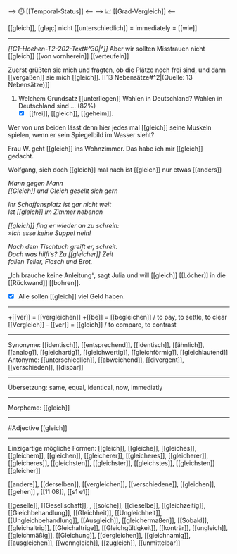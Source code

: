 --> ⏱️ [[Temporal-Status]] <--
--> 📈 [[Grad-Vergleich]] <--

[[gleich]], [ɡlaɪ̯ç]  nicht [[unterschiedlich]]
= immediately = [[wie]]

---
*[[C1-Hoehen-T2-202-Text#^30|^]]* Aber wir sollten Misstrauen nicht [[gleich]] [[von vornherein]] [[verteufeln]]

Zuerst grüßten sie mich und fragten, ob die Plätze noch frei sind, und dann [[vergaßen]] sie mich [[gleich]]. [[13 Nebensätze#^2|(Quelle: 13 Nebensätze)]] 

1. Welchem Grundsatz [[unterliegen]] Wahlen in Deutschland? Wahlen in Deutschland sind … (82%)
	- [x] [[frei]], [[gleich]], [[geheim]].

Wer von uns beiden lässt denn hier jedes mal [[gleich]] seine Muskeln spielen, wenn er sein Spiegelbild im Wasser sieht?

Frau W. geht [[gleich]] ins Wohnzimmer. Das habe ich mir [[gleich]] gedacht.

Wolfgang, sieh doch [[gleich]] mal nach ist [[gleich]] nur etwas [[anders]]

*Mann gegen Mann*  
*[[Gleich]] und Gleich gesellt sich gern*  

*Ihr Schaffensplatz ist gar nicht weit*  
*Ist [[gleich]] im Zimmer nebenan*

*[[gleich]] fing er wieder an zu schrein:*  
*»Ich esse keine Suppe! nein!*  

*Nach dem Tischtuch greift er, schreit.*  
*Doch was hilft’s? Zu [[gleicher]] Zeit*  
*fallen Teller, Flasch und Brot.*  

„Ich brauche keine Anleitung“, sagt Julia und will [[gleich]] [[Löcher]] in die [[Rückwand]] [[bohren]]. 

- [x] Alle sollen [[gleich]] viel Geld haben.

---
+[[ver]] = [[vergleichen]]
+[[be]] = [[begleichen]] / to pay, to settle, to clear
[[Vergleich]] - [[ver]] = [[gleich]] / to compare, to contrast
 
---
Synonyme: 
[[identisch]], [[entsprechend]], [[identisch]], [[ähnlich]], [[analog]], [[gleichartig]], [[gleichwertig]], [[gleichförmig]], [[gleichlautend]]
Antonyme:
[[unterschiedlich]], [[abweichend]], [[divergent]], [[verschieden]], [[dispar]]


---
Übersetzung: 
same, equal, identical, now, immediatly

---
Morpheme:
[[gleich]]

---
#Adjective [[gleich]]

---
Einzigartige mögliche Formen: 
[[gleich]], [[gleiche]], [[gleiches]], [[gleichem]], [[gleichen]], [[gleicherer]], [[gleicheres]], [[gleicherer]], [[gleicheres]], [[gleichsten]], [[gleichster]], [[gleichstes]], [[gleichsten]]
[[gleicher]]

[[andere]], [[derselben]], [[vergleichen]], [[verschiedene]], [[gleichen]], [[gehen]]
, [[11 08]], [[s1 e1]]

[[geselle]], [[Gesellschaft]], 
, [[solche]], [[dieselbe]], [[gleichzeitig]], [[Gleichbehandlung]], [[Gleichheit]], [[Ungleichheit]], [[Ungleichbehandlung]], [[Ausgleich]], [[gleichermaßen]], [[Sobald]], [[gleichaltrig]], [[Gleichaltrige]], [[Gleichgültigkeit]], [[konträr]], [[ungleich]], [[gleichmäßig]], [[Gleichung]], [[dergleichen]], [[gleichnamig]], [[ausgleichen]], [[wenngleich]], [[zugleich]], [[unmittelbar]]